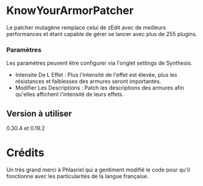 # KnowYourArmorPatcher
Le patcher mutagène remplace celui de zEdit avec de meilleurs performances et étant capable de gérer se lancer avec plus de 255 plugins.

### Paramètres
Les paramètres peuvent être configurer via l'onglet settings de Synthesis.
- Intensite De L Effet : Plus l'intensité de l'effet est élevée, plus les résistances et faiblesses des armures seront importantes.
- Modifier Les Descriptions : Patch les descriptions des armures afin qu'elles affichent l'intensité de leurs effets.

## Version à utiliser
0.30.4 et 0.19.2

# Crédits
Un très grand merci à Phlasriel qui a gentiment modifié le code pour qu'il fonctionne avec les particularités de la langue française.
